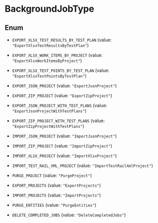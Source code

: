 

# BackgroundJobType

## Enum


* `EXPORT_XLSX_TEST_RESULTS_BY_TEST_PLAN` (value: `"ExportXlsxTestResultsByTestPlan"`)

* `EXPORT_XLSX_WORK_ITEMS_BY_PROJECT` (value: `"ExportXlsxWorkItemsByProject"`)

* `EXPORT_XLSX_TEST_POINTS_BY_TEST_PLAN` (value: `"ExportXlsxTestPointsByTestPlan"`)

* `EXPORT_JSON_PROJECT` (value: `"ExportJsonProject"`)

* `EXPORT_ZIP_PROJECT` (value: `"ExportZipProject"`)

* `EXPORT_JSON_PROJECT_WITH_TEST_PLANS` (value: `"ExportJsonProjectWithTestPlans"`)

* `EXPORT_ZIP_PROJECT_WITH_TEST_PLANS` (value: `"ExportZipProjectWithTestPlans"`)

* `IMPORT_JSON_PROJECT` (value: `"ImportJsonProject"`)

* `IMPORT_ZIP_PROJECT` (value: `"ImportZipProject"`)

* `IMPORT_XLSX_PROJECT` (value: `"ImportXlsxProject"`)

* `IMPORT_TEST_RAIL_XML_PROJECT` (value: `"ImportTestRailXmlProject"`)

* `PURGE_PROJECT` (value: `"PurgeProject"`)

* `EXPORT_PROJECTS` (value: `"ExportProjects"`)

* `IMPORT_PROJECTS` (value: `"ImportProjects"`)

* `PURGE_ENTITIES` (value: `"PurgeEntities"`)

* `DELETE_COMPLETED_JOBS` (value: `"DeleteCompletedJobs"`)



